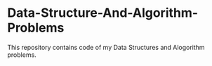 # Data-Structure-And-Algorithm-Problems
This repository contains code of my Data Structures and Alogorithm problems.
